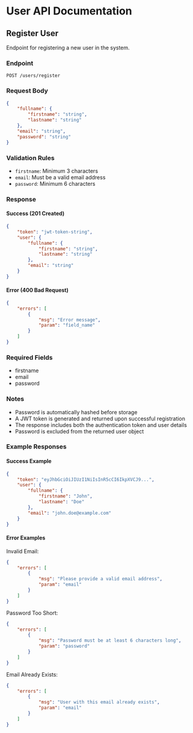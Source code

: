 # User API Documentation

## Register User
Endpoint for registering a new user in the system.

### Endpoint
```
POST /users/register
```

### Request Body
```json
{
    "fullname": {
        "firstname": "string",
        "lastname": "string"
    },
    "email": "string",
    "password": "string"
}
```

### Validation Rules
- `firstname`: Minimum 3 characters
- `email`: Must be a valid email address
- `password`: Minimum 6 characters

### Response

#### Success (201 Created)
```json
{
    "token": "jwt-token-string",
    "user": {
        "fullname": {
            "firstname": "string",
            "lastname": "string"
        },
        "email": "string"
    }
}
```

#### Error (400 Bad Request)
```json
{
    "errors": [
        {
            "msg": "Error message",
            "param": "field_name"
        }
    ]
}
```

### Required Fields
- firstname
- email
- password

### Notes
- Password is automatically hashed before storage
- A JWT token is generated and returned upon successful registration
- The response includes both the authentication token and user details
- Password is excluded from the returned user object

### Example Responses

#### Success Example
```json
{
    "token": "eyJhbGciOiJIUzI1NiIsInR5cCI6IkpXVCJ9...",
    "user": {
        "fullname": {
            "firstname": "John",
            "lastname": "Doe"
        },
        "email": "john.doe@example.com"
    }
}
```

#### Error Examples

Invalid Email:
```json
{
    "errors": [
        {
            "msg": "Please provide a valid email address",
            "param": "email"
        }
    ]
}
```

Password Too Short:
```json
{
    "errors": [
        {
            "msg": "Password must be at least 6 characters long",
            "param": "password"
        }
    ]
}
```

Email Already Exists:
```json
{
    "errors": [
        {
            "msg": "User with this email already exists",
            "param": "email"
        }
    ]
}
```
